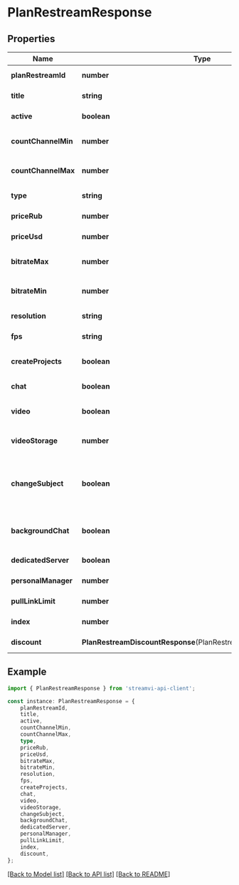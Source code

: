 # PlanRestreamResponse


## Properties

Name | Type | Description | Notes
------------ | ------------- | ------------- | -------------
**planRestreamId** | **number** | Unique ID | [default to undefined]
**title** | **string** | Title | [default to undefined]
**active** | **boolean** | Active | [default to undefined]
**countChannelMin** | **number** | Minimum channel count | [default to undefined]
**countChannelMax** | **number** | Maximum channel count | [default to undefined]
**type** | **string** | Type | [default to undefined]
**priceRub** | **number** | Price (RUB) | [default to undefined]
**priceUsd** | **number** | Price (USD) | [default to undefined]
**bitrateMax** | **number** | Maximum bitrate, kbps | [default to undefined]
**bitrateMin** | **number** | Minimum bitrate, kbps | [default to undefined]
**resolution** | **string** | Resolution | [default to undefined]
**fps** | **string** | Fps | [default to undefined]
**createProjects** | **boolean** | Create project in account | [default to undefined]
**chat** | **boolean** | Use multichat | [default to undefined]
**video** | **boolean** | Playing video as a broadcast | [default to undefined]
**videoStorage** | **number** | Storage of video files, Gb | [default to undefined]
**changeSubject** | **boolean** | Change title, description, image and other data of stream | [default to undefined]
**backgroundChat** | **boolean** | Collect chat messages in the background | [default to undefined]
**dedicatedServer** | **boolean** | Dedicated server | [default to undefined]
**personalManager** | **number** | Personal manager | [default to undefined]
**pullLinkLimit** | **number** | pull links | [default to undefined]
**index** | **number** | Field for sort | [default to undefined]
**discount** | **PlanRestreamDiscountResponse**(PlanRestreamDiscountResponse.md) | Discount | [default to undefined]

## Example

```typescript
import { PlanRestreamResponse } from 'streamvi-api-client';

const instance: PlanRestreamResponse = {
    planRestreamId,
    title,
    active,
    countChannelMin,
    countChannelMax,
    type,
    priceRub,
    priceUsd,
    bitrateMax,
    bitrateMin,
    resolution,
    fps,
    createProjects,
    chat,
    video,
    videoStorage,
    changeSubject,
    backgroundChat,
    dedicatedServer,
    personalManager,
    pullLinkLimit,
    index,
    discount,
};
```

[[Back to Model list]](../README.md#documentation-for-models) [[Back to API list]](../README.md#documentation-for-api-endpoints) [[Back to README]](../README.md)
